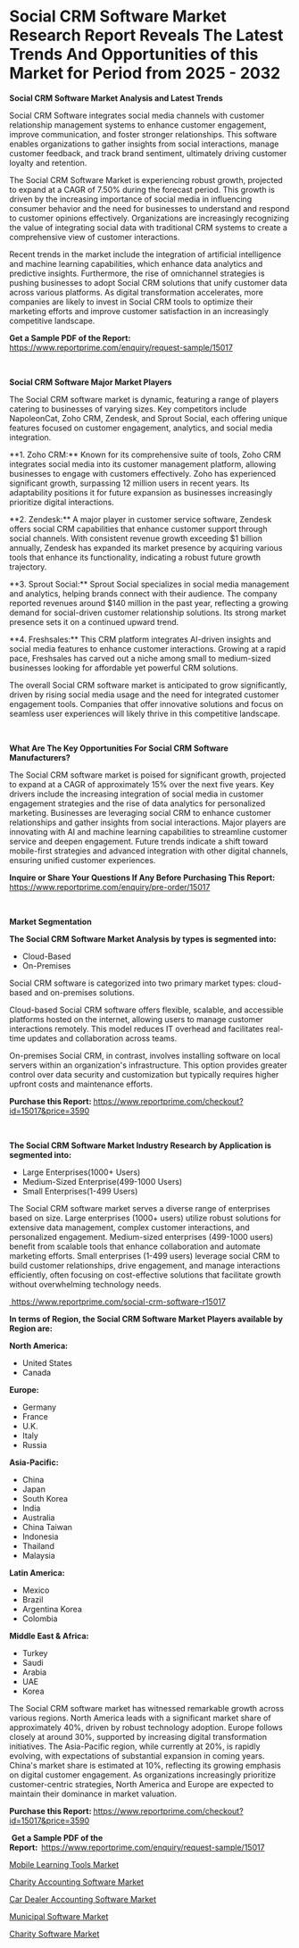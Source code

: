 <p><h1>Social CRM Software Market Research Report Reveals The Latest Trends And Opportunities of this Market for Period from 2025 - 2032</h1></p><p><strong>Social CRM Software Market Analysis and Latest Trends</strong></p>
<p><p>Social CRM Software integrates social media channels with customer relationship management systems to enhance customer engagement, improve communication, and foster stronger relationships. This software enables organizations to gather insights from social interactions, manage customer feedback, and track brand sentiment, ultimately driving customer loyalty and retention.</p><p>The Social CRM Software Market is experiencing robust growth, projected to expand at a CAGR of 7.50% during the forecast period. This growth is driven by the increasing importance of social media in influencing consumer behavior and the need for businesses to understand and respond to customer opinions effectively. Organizations are increasingly recognizing the value of integrating social data with traditional CRM systems to create a comprehensive view of customer interactions.</p><p>Recent trends in the market include the integration of artificial intelligence and machine learning capabilities, which enhance data analytics and predictive insights. Furthermore, the rise of omnichannel strategies is pushing businesses to adopt Social CRM solutions that unify customer data across various platforms. As digital transformation accelerates, more companies are likely to invest in Social CRM tools to optimize their marketing efforts and improve customer satisfaction in an increasingly competitive landscape.</p></p>
<p><strong>Get a Sample PDF of the Report:&nbsp;</strong> <a href="https://www.reportprime.com/enquiry/request-sample/15017?utm_campaign=28&utm_medium=2&utm_source=Github&utm_content=ia&utm_term=20032025&utm_id=social-crm-software">https://www.reportprime.com/enquiry/request-sample/15017</a></p>
<p>&nbsp;</p>
<p><strong>Social CRM Software Major Market Players</strong></p>
<p><p>The Social CRM software market is dynamic, featuring a range of players catering to businesses of varying sizes. Key competitors include NapoleonCat, Zoho CRM, Zendesk, and Sprout Social, each offering unique features focused on customer engagement, analytics, and social media integration.</p><p>**1. Zoho CRM:** Known for its comprehensive suite of tools, Zoho CRM integrates social media into its customer management platform, allowing businesses to engage with customers effectively. Zoho has experienced significant growth, surpassing 12 million users in recent years. Its adaptability positions it for future expansion as businesses increasingly prioritize digital interactions.</p><p>**2. Zendesk:** A major player in customer service software, Zendesk offers social CRM capabilities that enhance customer support through social channels. With consistent revenue growth exceeding $1 billion annually, Zendesk has expanded its market presence by acquiring various tools that enhance its functionality, indicating a robust future growth trajectory.</p><p>**3. Sprout Social:** Sprout Social specializes in social media management and analytics, helping brands connect with their audience. The company reported revenues around $140 million in the past year, reflecting a growing demand for social-driven customer relationship solutions. Its strong market presence sets it on a continued upward trend.</p><p>**4. Freshsales:** This CRM platform integrates AI-driven insights and social media features to enhance customer interactions. Growing at a rapid pace, Freshsales has carved out a niche among small to medium-sized businesses looking for affordable yet powerful CRM solutions.</p><p>The overall Social CRM software market is anticipated to grow significantly, driven by rising social media usage and the need for integrated customer engagement tools. Companies that offer innovative solutions and focus on seamless user experiences will likely thrive in this competitive landscape.</p></p>
<p>&nbsp;</p>
<p><strong>What Are The Key Opportunities For Social CRM Software Manufacturers?</strong></p>
<p><p>The Social CRM software market is poised for significant growth, projected to expand at a CAGR of approximately 15% over the next five years. Key drivers include the increasing integration of social media in customer engagement strategies and the rise of data analytics for personalized marketing. Businesses are leveraging social CRM to enhance customer relationships and gather insights from social interactions. Major players are innovating with AI and machine learning capabilities to streamline customer service and deepen engagement. Future trends indicate a shift toward mobile-first strategies and advanced integration with other digital channels, ensuring unified customer experiences.</p></p>
<p><strong>Inquire or Share Your Questions If Any Before Purchasing This Report:</strong> <a href="https://www.reportprime.com/enquiry/pre-order/15017?utm_campaign=28&utm_medium=2&utm_source=Github&utm_content=ia&utm_term=20032025&utm_id=social-crm-software">https://www.reportprime.com/enquiry/pre-order/15017</a></p>
<p>&nbsp;</p>
<p><strong>Market Segmentation</strong></p>
<p><strong>The Social CRM Software Market Analysis by types is segmented into:</strong></p>
<p><ul><li>Cloud-Based</li><li>On-Premises</li></ul></p>
<p><p>Social CRM software is categorized into two primary market types: cloud-based and on-premises solutions. </p><p>Cloud-based Social CRM software offers flexible, scalable, and accessible platforms hosted on the internet, allowing users to manage customer interactions remotely. This model reduces IT overhead and facilitates real-time updates and collaboration across teams. </p><p>On-premises Social CRM, in contrast, involves installing software on local servers within an organization's infrastructure. This option provides greater control over data security and customization but typically requires higher upfront costs and maintenance efforts.</p></p>
<p><strong>Purchase this Report:&nbsp;</strong><a href="https://www.reportprime.com/checkout?id=15017&price=3590&utm_campaign=28&utm_medium=2&utm_source=Github&utm_content=ia&utm_term=20032025&utm_id=social-crm-software">https://www.reportprime.com/checkout?id=15017&price=3590</a></p>
<p>&nbsp;</p>
<p><strong>The Social CRM Software Market Industry Research by Application is segmented into:</strong></p>
<p><ul><li>Large Enterprises(1000+ Users)</li><li>Medium-Sized Enterprise(499-1000 Users)</li><li>Small Enterprises(1-499 Users)</li></ul></p>
<p><p>The Social CRM software market serves a diverse range of enterprises based on size. Large enterprises (1000+ users) utilize robust solutions for extensive data management, complex customer interactions, and personalized engagement. Medium-sized enterprises (499-1000 users) benefit from scalable tools that enhance collaboration and automate marketing efforts. Small enterprises (1-499 users) leverage social CRM to build customer relationships, drive engagement, and manage interactions efficiently, often focusing on cost-effective solutions that facilitate growth without overwhelming technology needs.</p></p>
<p><a href="https://www.reportprime.com/social-crm-software-r15017?utm_campaign=28&utm_medium=2&utm_source=Github&utm_content=ia&utm_term=20032025&utm_id=social-crm-software">&nbsp;https://www.reportprime.com/social-crm-software-r15017</a></p>
<p><strong>In terms of Region, the Social CRM Software Market Players available by Region are:</strong></p>
<p>
    <p> <strong> North America: </strong>
        <ul>
            <li>United States</li>
            <li>Canada</li>
        </ul>
        </p> 
    <p> <strong> Europe: </strong>
        <ul>
            <li>Germany</li>
            <li>France</li>
            <li>U.K.</li>
            <li>Italy</li>
            <li>Russia</li>
        </ul>
        </p> 
    <p> <strong> Asia-Pacific: </strong>
        <ul>
            <li>China</li>
            <li>Japan</li>
            <li>South Korea</li>
            <li>India</li>
            <li>Australia</li>
            <li>China Taiwan</li>
            <li>Indonesia</li>
            <li>Thailand</li>
            <li>Malaysia</li>
        </ul>
        </p> 
    <p> <strong> Latin America: </strong>
        <ul>
            <li>Mexico</li>
            <li>Brazil</li>
            <li>Argentina Korea</li>
            <li>Colombia</li>
        </ul>
        </p> 
    <p> <strong> Middle East & Africa: </strong>
        <ul>
            <li>Turkey</li>
            <li>Saudi</li>
            <li>Arabia</li>
            <li>UAE</li>
            <li>Korea</li>
        </ul>
    </p>
    </p>
<p><p>The Social CRM software market has witnessed remarkable growth across various regions. North America leads with a significant market share of approximately 40%, driven by robust technology adoption. Europe follows closely at around 30%, supported by increasing digital transformation initiatives. The Asia-Pacific region, while currently at 20%, is rapidly evolving, with expectations of substantial expansion in coming years. China's market share is estimated at 10%, reflecting its growing emphasis on digital customer engagement. As organizations increasingly prioritize customer-centric strategies, North America and Europe are expected to maintain their dominance in market valuation.</p></p>
<p><strong>Purchase this Report: </strong><a href="https://www.reportprime.com/checkout?id=15017&price=3590&utm_campaign=28&utm_medium=2&utm_source=Github&utm_content=ia&utm_term=20032025&utm_id=social-crm-software">https://www.reportprime.com/checkout?id=15017&price=3590</a></p>
<p>&nbsp;<strong>Get a Sample PDF of the Report:&nbsp;&nbsp;</strong><a href="https://www.reportprime.com/enquiry/request-sample/15017?utm_campaign=28&utm_medium=2&utm_source=Github&utm_content=ia&utm_term=20032025&utm_id=social-crm-software">https://www.reportprime.com/enquiry/request-sample/15017</a></p>
<p><strong></strong></p>
<p><p><a href="https://github.com/hunanuzmez/Market-Research-Report-List-1/blob/main/mobile-learning-tools-market.md?utm_campaign=28&utm_medium=2&utm_source=Github&utm_content=ia&utm_term=20032025&utm_id=social-crm-software">Mobile Learning Tools Market</a></p><p><a href="https://github.com/benhaeneye/Market-Research-Report-List-1/blob/main/charity-accounting-software-market.md?utm_campaign=28&utm_medium=2&utm_source=Github&utm_content=ia&utm_term=20032025&utm_id=social-crm-software">Charity Accounting Software Market</a></p><p><a href="https://github.com/mriwacraane/Market-Research-Report-List-1/blob/main/car-dealer-accounting-software-market.md?utm_campaign=28&utm_medium=2&utm_source=Github&utm_content=ia&utm_term=20032025&utm_id=social-crm-software">Car Dealer Accounting Software Market</a></p><p><a href="https://github.com/chikenmhamdi/Market-Research-Report-List-1/blob/main/municipal-software-market.md?utm_campaign=28&utm_medium=2&utm_source=Github&utm_content=ia&utm_term=20032025&utm_id=social-crm-software">Municipal Software Market</a></p><p><a href="https://github.com/semiensamuel72378/Market-Research-Report-List-1/blob/main/charity-software-market.md?utm_campaign=28&utm_medium=2&utm_source=Github&utm_content=ia&utm_term=20032025&utm_id=social-crm-software">Charity Software Market</a></p></p>